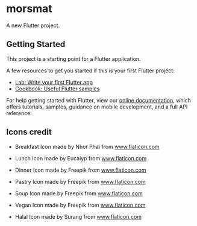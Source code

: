# morsmat

A new Flutter project.

## Getting Started

This project is a starting point for a Flutter application.

A few resources to get you started if this is your first Flutter project:

- [Lab: Write your first Flutter app](https://flutter.dev/docs/get-started/codelab)
- [Cookbook: Useful Flutter samples](https://flutter.dev/docs/cookbook)

For help getting started with Flutter, view our
[online documentation](https://flutter.dev/docs), which offers tutorials,
samples, guidance on mobile development, and a full API reference.

## Icons credit

- Breakfast Icon made by Nhor Phai from www.flaticon.com

- Lunch Icon made by Eucalyp from www.flaticon.com

- Dinner Icon made by Freepik from www.flaticon.com

- Pastry Icon made by Freepik from www.flaticon.com

- Soup Icon made by Freepik from www.flaticon.com

- Vegan Icon made by Freepik from www.flaticon.com

- Halal Icon made by Surang from www.flaticon.com